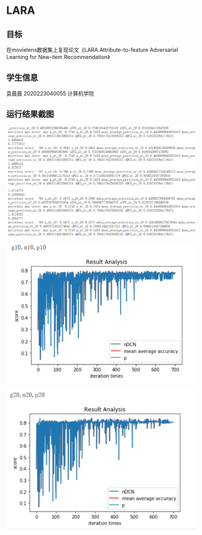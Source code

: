 # LARA  
目标
---  
在movielens数据集上复现论文《LARA Attribute-to-feature Adversarial Learning for New-item Recommendation》  

学生信息  
---  
袁晨晨 2020223040055 计算机学院  

运行结果截图 
---  
![score.png](LARA//IMG//score.png)  

![result1.png](LARA//IMG//result1.png)  

![result2.png](LARA//IMG//result2.png)  

